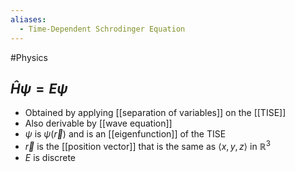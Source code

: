 ```yaml
---
aliases:
  - Time-Dependent Schrodinger Equation
---
```

#Physics 
## $\displaystyle \hat{H}\psi=E\psi$
* Obtained by applying [[separation of variables]] on the [[TISE]]
* Also derivable by [[wave equation]]
* $\displaystyle \psi$ is $\displaystyle \psi(\vec{r})$ and is an [[eigenfunction]] of the TISE
* $\displaystyle \vec{r}$ is the [[position vector]] that is the same as $\displaystyle {\left\langle{x,y,z}\right\rangle}$ in $\displaystyle \mathbb{R}^{3}$
* $\displaystyle E$ is discrete